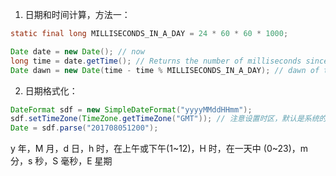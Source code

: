 1. 日期和时间计算，方法一：

```java
static final long MILLISECONDS_IN_A_DAY = 24 * 60 * 60 * 1000;

Date date = new Date(); // now
long time = date.getTime(); // Returns the number of milliseconds since January 1, 1970, 00:00:00 GMT
Date dawn = new Date(time - time % MILLISECONDS_IN_A_DAY); // dawn of today
```

2. 日期格式化：
```java
DateFormat sdf = new SimpleDateFormat("yyyyMMddHHmm");
sdf.setTimeZone(TimeZone.getTimeZone("GMT")); // 注意设置时区，默认是系统的时区
Date = sdf.parse("201708051200");
```
y 年，M 月，d 日，h 时，在上午或下午(1~12)，H 时，在一天中 (0~23)，m 分，s 秒，S 毫秒，E 星期
